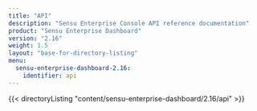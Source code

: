 ```yaml
---
title: "API"
description: "Sensu Enterprise Console API reference documentation"
product: "Sensu Enterprise Dashboard"
version: "2.16"
weight: 1.5
layout: "base-for-directory-listing"
menu: 
  sensu-enterprise-dashboard-2.16:
    identifier: api
---
```


{{< directoryListing "content/sensu-enterprise-dashboard/2.16/api" >}}
